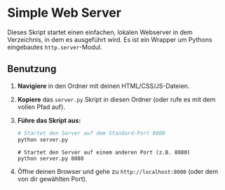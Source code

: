 # Simple Web Server

Dieses Skript startet einen einfachen, lokalen Webserver in dem Verzeichnis, in dem es ausgeführt wird. Es ist ein Wrapper um Pythons eingebautes `http.server`-Modul.

## Benutzung

1.  **Navigiere** in den Ordner mit deinen HTML/CSS/JS-Dateien.
2.  **Kopiere** das `server.py` Skript in diesen Ordner (oder rufe es mit dem vollen Pfad auf).
3.  **Führe das Skript aus:**

    ```bash
    # Startet den Server auf dem Standard-Port 8000
    python server.py
    ```
    ```
    # Startet den Server auf einem anderen Port (z.B. 8080)
    python server.py 8080
    ```
4.  Öffne deinen Browser und gehe zu `http://localhost:8000` (oder dem von dir gewählten Port).
